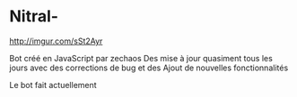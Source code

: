 # Nitral-

http://imgur.com/sSt2Ayr

Bot créé en JavaScript par zechaos 
Des mise à jour quasiment tous les jours avec des corrections de bug et des Ajout de nouvelles fonctionnalités 

Le bot fait actuellement 


